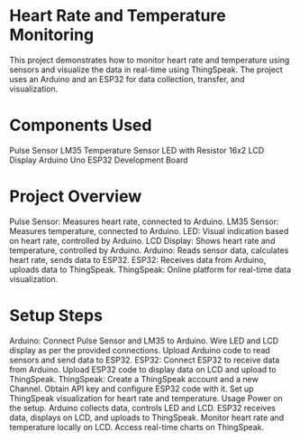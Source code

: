# Heart Rate and Temperature Monitoring
This project demonstrates how to monitor heart rate and temperature using sensors and visualize the data in real-time using ThingSpeak. The project uses an Arduino and an ESP32 for data collection, transfer, and visualization.

# Components Used
Pulse Sensor
LM35 Temperature Sensor
LED with Resistor
16x2 LCD Display
Arduino Uno
ESP32 Development Board
# Project Overview
Pulse Sensor: Measures heart rate, connected to Arduino.
LM35 Sensor: Measures temperature, connected to Arduino.
LED: Visual indication based on heart rate, controlled by Arduino.
LCD Display: Shows heart rate and temperature, controlled by Arduino.
Arduino: Reads sensor data, calculates heart rate, sends data to ESP32.
ESP32: Receives data from Arduino, uploads data to ThingSpeak.
ThingSpeak: Online platform for real-time data visualization.
# Setup Steps
Arduino:
Connect Pulse Sensor and LM35 to Arduino.
Wire LED and LCD display as per the provided connections.
Upload Arduino code to read sensors and send data to ESP32.
ESP32:
Connect ESP32 to receive data from Arduino.
Upload ESP32 code to display data on LCD and upload to ThingSpeak.
ThingSpeak:
Create a ThingSpeak account and a new Channel.
Obtain API key and configure ESP32 code with it.
Set up ThingSpeak visualization for heart rate and temperature.
Usage
Power on the setup.
Arduino collects data, controls LED and LCD.
ESP32 receives data, displays on LCD, and uploads to ThingSpeak.
Monitor heart rate and temperature locally on LCD.
Access real-time charts on ThingSpeak.
 

